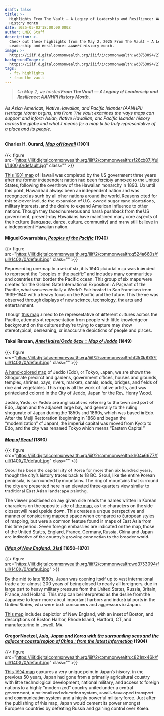 ```yaml
---
draft: false
title: >-
  Highlights From The Vault — A Legacy of Leadership and Resilience: AANHPI
  History Month
date: 2025-05-02T18:00:00.000Z
author: LMEC Staff
description: >-
  Check out these highlights from the May 2, 2025 From The Vault — A Legacy of
  Leadership and Resilience: AANHPI History Month.
image: >-
  https://iiif.digitalcommonwealth.org/iiif/2/commonwealth:wd3763094/276,1716,3499,697/1600,/0/default.jpg
backgroundImage: >-
  https://iiif.digitalcommonwealth.org/iiif/2/commonwealth:wd3763094/276,1716,3499,697/1600,/0/default.jpg
tags:
  - ftv highlights
  - from the vault
---
```


> *On May 2, we hosted **From The Vault — A Legacy of Leadership and Resilience: AANHPI History Month.***

###### As Asian American, Native Hawaiian, and Pacific Islander (AANHPI) Heritage Month begins, this From The Vault examines the ways maps can support and inform Asian, Native Hawaiian, and Pacific Islander history across the globe and what it means for a map to be truly representative of a place and its people.

#### Charles H. Ourand, ***[Map of Hawaii](https://collections.leventhalmap.org/search/commonwealth:cr56r708p)*** (1901)

{{< figure src="https://iiif.digitalcommonwealth.org/iiif/2/commonwealth:sf26cb87j/full/1400,/0/default.jpg" class="" >}}

[This 1901 map](https://collections.leventhalmap.org/search/commonwealth:cr56r708p) of Hawaii was completed by the US government three years after the former independent nation had been forcibly annexed to the United States, following the overthrow of the Hawaiian monarchy in 1893. Up until this point, Hawaii had always been an independent nation and was recognized as such by all other nations around the world. Reasons cited for this takeover include the expansion of U.S.-owned sugar cane plantations, military interests, and the desire to expand American influence to other nations. Though they faced numerous and harsh pushback from the US government, present-day Hawaiians have maintained many core aspects of their culture (language, dance, culture, community) and many still believe in a independent Hawaiian nation.

#### Miguel Covarrubias, ***[Peoples of the Pacific](https://collections.leventhalmap.org/search/commonwealth:q524n348w)*** (1940)

{{< figure src="https://iiif.digitalcommonwealth.org/iiif/2/commonwealth:q524n660s/full/1400,/0/default.jpg" class="" >}}

Representing one map in a set of six, this 1940 pictorial map was intended to represent the “peoples of the pacific” and includes many communities and countries that border the Pacific ocean. This group of six maps were created for the Golden Gate International Exposition: A Pageant of the Pacific, what was essentially a World’s Fair hosted in San Francisco from 1939-1940 with a heavy focus on the Pacific and the future. This theme was observed through displays of new science, technology, the arts and entertainment.

Though [this map](https://collections.leventhalmap.org/search/commonwealth:q524n348w) aimed to be representative of different cultures across the Pacific, attempts at representation from people with little knowledge or background on the cultures they're trying to capture may show stereotypical, demeaning, or inaccurate depictions of people and places.

#### Takai Ranzan, ***[Ansei kaisei Oedo ōezu = Map of Jeddo](https://collections.leventhalmap.org/search/commonwealth:ht250b870)*** (1849)

{{< figure src="https://iiif.digitalcommonwealth.org/iiif/2/commonwealth:ht250b888/full/1400,/0/default.jpg" class="" >}}

[A hand-colored map](https://collections.leventhalmap.org/search/commonwealth:ht250b870) of Jeddo (Edo), or Tokyo, Japan, we are shown the Shogunate precinct and gardens, government offices, houses and grounds, temples, shrines, bays, rivers, markets, canals, roads, bridges, and fields of rice and vegetables. This map is all the work of native artists, and was printed and colored in the City of Jeddo, Japan for the Rev. Henry Wood.

Jeddo, Yedo, or Yeddo are anglicizations referring to the town and port of Edo, Japan and the adjacent large bay, and generally to the ruling shogunate of Japan during the 1850s and 1860s, which was based in Edo. After the Meiji Restoration (beginning in 1868 and began the “modernization” of Japan), the imperial capital was moved from Kyoto to Edo, and the city was renamed Tokyo which means “Eastern Capital.”

#### ***[Map of Seoul](https://collections.leventhalmap.org/search/commonwealth:kh04p666z)*** (1890)

{{< figure src="https://iiif.digitalcommonwealth.org/iiif/2/commonwealth:kh04p6677/full/1400,/0/default.jpg" class="" >}}

Seoul has been the capital city of Korea for more than six hundred years, though the city’s history traces back to 18 BC. Seoul, like the entire Korean peninsula, is surrounded by mountains. The ring of mountains that surround the city are presented here in an elevated three-quarters view similar to traditional East Asian landscape painting.

The viewer positioned on any given side reads the names written in Korean characters on the opposite side of [the map](https://collections.leventhalmap.org/search/commonwealth:kh04p666z), as the characters on the side closest will read upside down. This creates a unique perspective and manner of considering mapped space when compared to European styles of mapping, but were a common feature found in maps of East Asia from this time period. Seven foreign embassies are indicated on the map, those of the United States, England, France, Germany, Russia, China and Japan are indicative of the country’s growing connection to the broader world.

#### ***[\[Map of New England, 31st\]](https://collections.leventhalmap.org/search/commonwealth:wd376308v)*** \[1850–1870]

{{< figure src="https://iiif.digitalcommonwealth.org/iiif/2/commonwealth:wd3763094/full/1400,/0/default.jpg" >}}

By the mid to late 1880s, Japan was opening itself up to vast international trade after almost  200 years of being closed to nearly all foreigners, due in large part to heavy military pressure from the United States, Russia, Britain, France, and Holland. This map can be interpreted as the desire from the Japanese to learn more about important harbors and industrial ports in the United States, who were both consumers and aggressors to Japan. 

[This map](https://collections.leventhalmap.org/search/commonwealth:wd376308v) includes depiction of New England, with an inset of Boston, and descriptions of Boston Harbor, Rhode Island, Hartford, CT, and manufacturing in Lowell, MA.

#### Gregor Noetzel, ***[Asia, Japan and Korea with the surrounding seas and the adjacent coastal region of China : from the latest information](https://collections.leventhalmap.org/search/commonwealth:31982x20m)*** (1904)

{{< figure src="https://iiif.digitalcommonwealth.org/iiif/2/commonwealth:c821mx46k/full/1400,/0/default.jpg" class="" >}}

[This 1904 map](https://collections.leventhalmap.org/search/commonwealth:31982x20m) captures a very unique point in Japan’s history. In the previous 50 years, Japan had gone from a primarily agricultural country with little technological development, national military, and access to foreign nations to a highly “modernized” country united under a central government, a nationalized education system, a well-developed transport and communication system, and a highly powerful military force. Just after the publishing of this map, Japan would cement its power amongst European countries by defeating Russia and gaining control over Korea.
